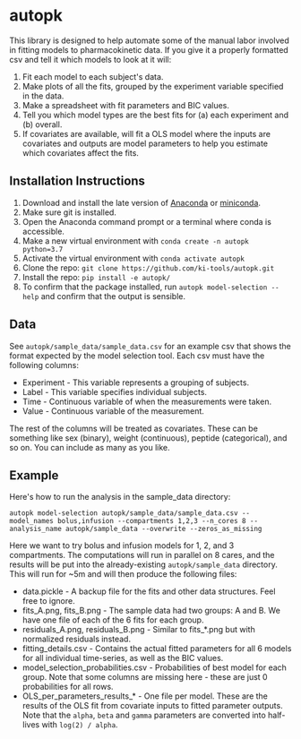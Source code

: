 
# autopk

This library is designed to help automate some of the manual labor involved in 
fitting models to pharmacokinetic data. If you give it a properly formatted csv
and tell it which models to look at it will:

1. Fit each model to each subject's data.
2. Make plots of all the fits, grouped by the experiment variable specified in the data.
3. Make a spreadsheet with fit parameters and BIC values.
4. Tell you which model types are the best fits for (a) each experiment and (b) overall.
5. If covariates are available, will fit a OLS model where the inputs are covariates and outputs are model parameters to help you estimate which covariates affect the fits.


## Installation Instructions

1. Download and install the late version of [Anaconda](https://docs.anaconda.com/anaconda/install/) or [miniconda](https://docs.conda.io/en/latest/miniconda.html).
2. Make sure git is installed.
3. Open the Anaconda command prompt or a terminal where conda is accessible.
4. Make a new virtual environment with `conda create -n autopk python=3.7`
5. Activate the virtual environment with `conda activate autopk`
6. Clone the repo: `git clone https://github.com/ki-tools/autopk.git`
7. Install the repo: `pip install -e autopk/`
8. To confirm that the package installed, run `autopk model-selection --help` and confirm that the output is sensible.


## Data

See `autopk/sample_data/sample_data.csv` for an example csv that shows the format expected by the model selection tool.
Each csv must have the following columns:

- Experiment - This variable represents a grouping of subjects.
- Label - This variable specifies individual subjects. 
- Time - Continuous variable of when the measurements were taken.
- Value - Continuous variable of the measurement.

The rest of the columns will be treated as covariates. These can be something like
sex (binary), weight (continuous), peptide (categorical), and so on. You can include as
many as you like.


## Example

Here's how to run the analysis in the sample_data directory:

`autopk model-selection autopk/sample_data/sample_data.csv --model_names bolus,infusion --compartments 1,2,3 --n_cores 8 --analysis_name autopk/sample_data --overwrite --zeros_as_missing`

Here we want to try bolus and infusion models for 1, 2, and 3 compartments. The computations will run in parallel on 8 cares, 
and the results will be put into the already-existing `autopk/sample_data` directory. This will run for ~5m and will then produce the following files:

- data.pickle - A backup file for the fits and other data structures. Feel free to ignore.
- fits_A.png, fits_B.png - The sample data had two groups: A and B. We have one file of each of the 6 fits for each group.
- residuals_A.png, residuals_B.png - Similar to fits_*.png but with normalized residuals instead.
- fitting_details.csv - Contains the actual fitted parameters for all 6 models for all individual time-series, as well as the BIC values.
- model_selection_probabilities.csv - Probabilities of best model for each group. Note that some columns are missing here - these are just 0 probabilities for all rows.
- OLS_per_parameters_results_* - One file per model. These are the results of the OLS fit from covariate inputs to fitted parameter outputs. Note that the `alpha`, `beta` and `gamma` parameters are converted into half-lives with `log(2) / alpha`.
